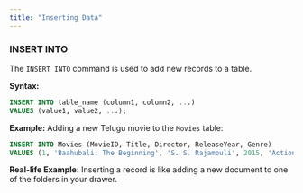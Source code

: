 ```yaml
---
title: "Inserting Data"
---
```


### INSERT INTO

The `INSERT INTO` command is used to add new records to a table.

**Syntax:**

```sql
INSERT INTO table_name (column1, column2, ...)
VALUES (value1, value2, ...);
```

**Example:**
Adding a new Telugu movie to the `Movies` table:

```sql
INSERT INTO Movies (MovieID, Title, Director, ReleaseYear, Genre)
VALUES (1, 'Baahubali: The Beginning', 'S. S. Rajamouli', 2015, 'Action/Drama');
```

**Real-life Example:**
Inserting a record is like adding a new document to one of the folders in your drawer.
